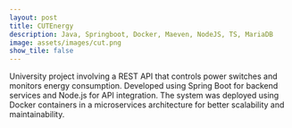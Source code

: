 ```yaml
---
layout: post
title: CUTEnergy
description: Java, Springboot, Docker, Maeven, NodeJS, TS, MariaDB
image: assets/images/cut.png
show_tile: false
---
```


University project involving a REST API that controls power switches and monitors energy consumption. Developed using Spring Boot for backend services and Node.js for API integration. The system was deployed using Docker containers in a microservices architecture for better scalability and maintainability.